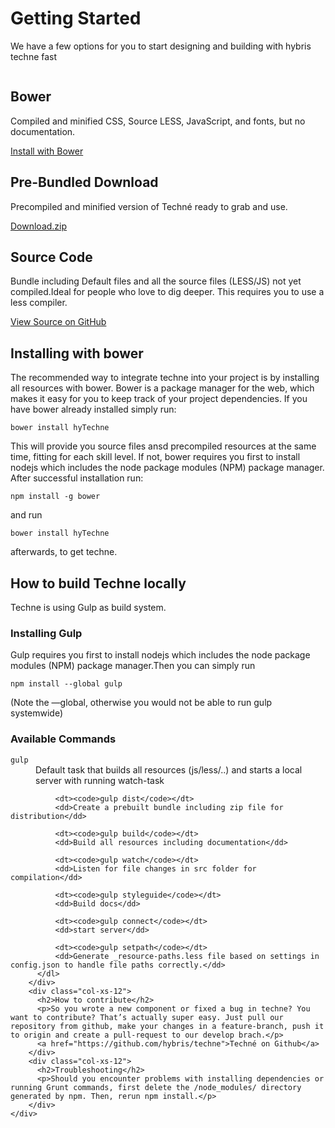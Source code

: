 <div class="hyGettingStartedPage container-fluid" >
    <div class="page-header">
        <h1 class="">Getting Started</h1>
        <p class="">We have a few options for you to start designing and building with hybris techne fast</p>
    </div>
    <div class="row">
        <div class="col-xs-12 col-md-6"></div>
    </div>
    <div class="row column definitions">
        <div class="col-xs-12 col-md-4">
          <h2>Bower</h2>
          <p>Compiled and minified CSS, Source LESS,  JavaScript, and fonts, but no documentation.</p>
	        <a class="btn btn-warning" href="https://libraries.io/bower/hyTechne">Install with Bower</a>
        </div>
        <div class="col-xs-12 col-md-4">
          <h2>Pre-Bundled Download</h2>
          <p>Precompiled and minified version of Techné ready to grab and use.</p>
          <a class="btn btn-warning" href="/public/release-archive">Download.zip</a>
        </div>
        <div class="col-xs-12 col-md-4">
        <h2>Source Code</h2>
	        <p>Bundle including Default files and all the source files (LESS/JS) not yet compiled.Ideal for people who love to dig deeper. 
	        This requires you to use a less compiler.</p>
	        <a class="btn btn-warning" href="https://github.com/hybris/techne">View Source on GitHub</a>
        </div>
        <div class="col-xs-12">
          <h2 class="">Installing with bower</h2>
          <p>
            The recommended way to integrate techne into your project is by installing all resources with bower. Bower is a package manager for the web, which makes it easy for you to keep track of your project dependencies. If you have bower already installed simply run:
          </p>
          <code>bower install hyTechne</code>
          <p>  
            This will provide you source files ansd precompiled resources at the same time, fitting for each skill level.
            If not, bower requires you first to install nodejs which includes the node package modules (NPM) package manager. After successful installation run:
          </p>  
          <code>npm install -g bower</code>
          <p>and run</p> 
          <code>bower install hyTechne</code> 
          <p>afterwards, to get techne.</p>
        </div>
        <div class="col-xs-12">
          <h2 class="">How to build Techne locally</h2>
          <p>
            Techne is using Gulp as build system. 
          </p>
          <h3>Installing Gulp</h3>
          <p>
            Gulp requires you first to install nodejs which includes the node package modules (NPM) package manager.Then you can simply run 
          </p>
          <code>npm install --global gulp</code>
          <p>(Note the —global, otherwise you would not be able to run gulp systemwide)</p>
          <h3>Available Commands</h3>
          <dl>
	          <dt><code>gulp</code></dt>
	          <dd>Default task that builds all resources (js/less/..) and starts a local server with running watch-task</dd>
	          
	          <dt><code>gulp dist</code></dt>
	          <dd>Create a prebuilt bundle including zip file for distribution</dd>
	          
	          <dt><code>gulp build</code></dt>
	          <dd>Build all resources including documentation</dd>
	          
	          <dt><code>gulp watch</code></dt>
	          <dd>Listen for file changes in src folder for compilation</dd>
	          
	          <dt><code>gulp styleguide</code></dt>
	          <dd>Build docs</dd>
	          
	          <dt><code>gulp connect</code></dt>
	          <dd>start server</dd>
	          
	          <dt><code>gulp setpath</code></dt>
	          <dd>Generate _resource-paths.less file based on settings in config.json to handle file paths correctly.</dd>
          </dl>
        </div>
        <div class="col-xs-12">
          <h2>How to contribute</h2>
          <p>So you wrote a new component or fixed a bug in techne? You want to contribute? That’s actually super easy. Just pull our repository from github, make your changes in a feature-branch, push it to origin and create a pull-request to our develop brach.</p>
          <a href="https://github.com/hybris/techne">Techné on Github</a>
        </div>
        <div class="col-xs-12">
          <h2>Troubleshooting</h2>
          <p>Should you encounter problems with installing dependencies or running Grunt commands, first delete the /node_modules/ directory generated by npm. Then, rerun npm install.</p>
        </div>
    </div>
    
</div>